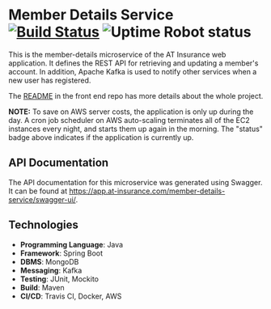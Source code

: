 # Member Details Service [![Build Status](https://travis-ci.com/abhithube/member-details-service.svg?branch=master)](https://travis-ci.com/abhithube/member-details-service) ![Uptime Robot status](https://img.shields.io/uptimerobot/status/m786310900-fa52e03e0fe63ff0ba93b3f0?label=status)


This is the member-details microservice of the AT Insurance web application. It defines the REST API for retrieving and updating a member's account. In addition, Apache Kafka is used to notify other services when a new user has registered.

The [README](https://github.com/abhithube/insurance-portal-angular) in the front end repo has more details about the whole project.

**NOTE:** To save on AWS server costs, the application is only up during the day. A cron job scheduler on AWS auto-scaling terminates all of the EC2 instances every night, and starts them up again in the morning. The "status" badge above indicates if the application is currently up.

## API Documentation
The API documentation for this microservice was generated using Swagger. It can be found at https://app.at-insurance.com/member-details-service/swagger-ui/.

## Technologies
- **Programming Language**: Java
- **Framework**: Spring Boot
- **DBMS**: MongoDB
- **Messaging**: Kafka
- **Testing**: JUnit, Mockito
- **Build**: Maven
- **CI/CD**: Travis CI, Docker, AWS
